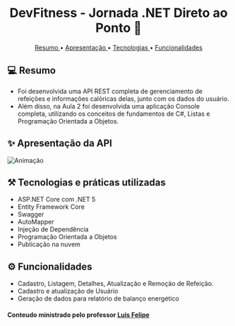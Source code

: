 <h1 align="center"> DevFitness - Jornada .NET Direto ao Ponto 🚀 </h1>
<p align="center">
 <a href="#--resumo-"> Resumo </a> •
 <a href="#--apresentação-da-api-"> Apresentação </a> •
  <a href="#-️-tecnologias-e-práticas-utilizadas-"> Tecnologias </a> •
  <a href="#--funcionalidades-"> Funcionalidades </a>  
</p>


<h2> 💻 Resumo </h2>

- Foi desenvolvida uma API REST completa de gerenciamento de refeições e informações calóricas delas, junto com os dados do usuário.  
- Além disso, na Aula 2 foi desenvolvida uma aplicação Console completa, utilizando os conceitos de fundamentos de C#, Listas e Programação Orientada a Objetos.

<h2> ✨ Apresentação da API </h2>

![Animação](https://user-images.githubusercontent.com/50780211/120941683-5085c600-c6fa-11eb-96e5-9e7d94e4c71a.gif)

<h2> ⚒️ Tecnologias e práticas utilizadas </h2>

- ASP.NET Core com .NET 5
- Entity Framework Core
- Swagger
- AutoMapper
- Injeção de Dependência
- Programação Orientada a Objetos
- Publicação na nuvem

<h2> ⚙ Funcionalidades </h2>

- Cadastro, Listagem, Detalhes, Atualização e Remoção de Refeição.
- Cadastro e atualização de Usuário
- Geração de dados para relatório de balanço energético

<h4> Conteudo ministrado pelo professor <a href="https://github.com/luisdeol" target="_blank">Luis Felipe</a></h4>
